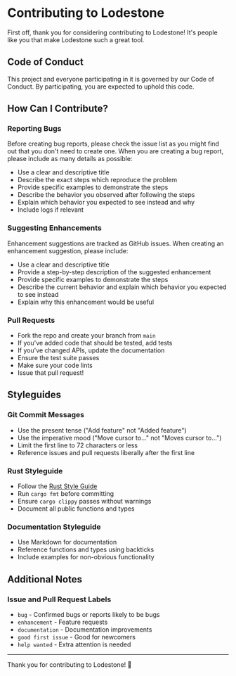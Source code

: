 # Contributing to Lodestone

First off, thank you for considering contributing to Lodestone! It's people like you that make Lodestone such a great tool.

## Code of Conduct

This project and everyone participating in it is governed by our Code of Conduct. By participating, you are expected to uphold this code.

## How Can I Contribute?

### Reporting Bugs

Before creating bug reports, please check the issue list as you might find out that you don't need to create one. When you are creating a bug report, please include as many details as possible:

* Use a clear and descriptive title
* Describe the exact steps which reproduce the problem
* Provide specific examples to demonstrate the steps
* Describe the behavior you observed after following the steps
* Explain which behavior you expected to see instead and why
* Include logs if relevant

### Suggesting Enhancements

Enhancement suggestions are tracked as GitHub issues. When creating an enhancement suggestion, please include:

* Use a clear and descriptive title
* Provide a step-by-step description of the suggested enhancement
* Provide specific examples to demonstrate the steps
* Describe the current behavior and explain which behavior you expected to see instead
* Explain why this enhancement would be useful

### Pull Requests

* Fork the repo and create your branch from `main`
* If you've added code that should be tested, add tests
* If you've changed APIs, update the documentation
* Ensure the test suite passes
* Make sure your code lints
* Issue that pull request!

## Styleguides

### Git Commit Messages

* Use the present tense ("Add feature" not "Added feature")
* Use the imperative mood ("Move cursor to..." not "Moves cursor to...")
* Limit the first line to 72 characters or less
* Reference issues and pull requests liberally after the first line

### Rust Styleguide

* Follow the [Rust Style Guide](https://github.com/rust-dev-tools/fmt-rfcs/blob/master/guide/guide.md)
* Run `cargo fmt` before committing
* Ensure `cargo clippy` passes without warnings
* Document all public functions and types

### Documentation Styleguide

* Use Markdown for documentation
* Reference functions and types using backticks
* Include examples for non-obvious functionality

## Additional Notes

### Issue and Pull Request Labels

* `bug` - Confirmed bugs or reports likely to be bugs
* `enhancement` - Feature requests
* `documentation` - Documentation improvements
* `good first issue` - Good for newcomers
* `help wanted` - Extra attention is needed

---

Thank you for contributing to Lodestone! 🚀